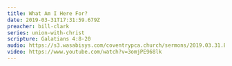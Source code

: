 ```yaml
---
title: What Am I Here For?
date: 2019-03-31T17:31:59.679Z
preacher: bill-clark
series: union-with-christ
scripture: Galatians 4:8-20
audio: https://s3.wasabisys.com/coventrypca.church/sermons/2019.03.31.E Union with Christ, Pt 5 - J. William Clark - 441915526840.mp3
video: https://www.youtube.com/watch?v=3omjPE968lk
---
```

